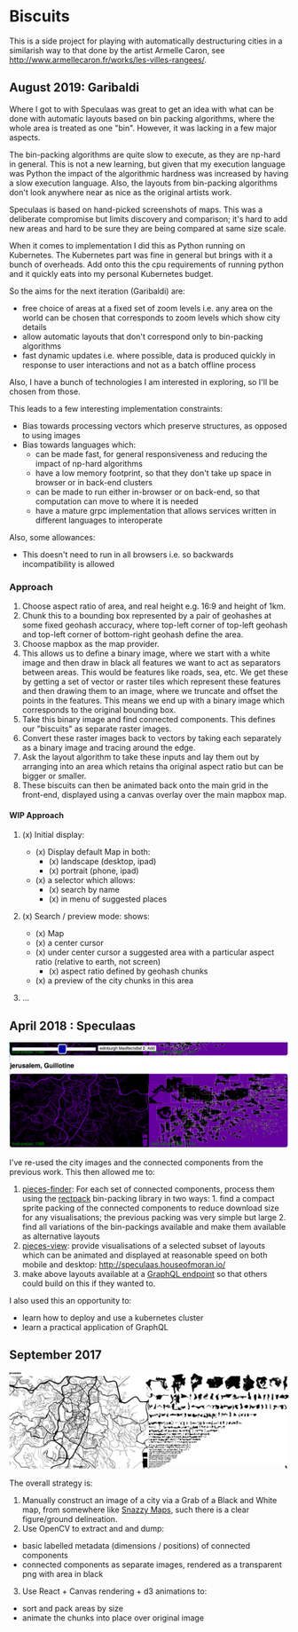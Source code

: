 # Biscuits

This is a side project for playing with automatically destructuring
cities in a similarish way to that done by the artist Armelle Caron,
see http://www.armellecaron.fr/works/les-villes-rangees/.

## August 2019: Garibaldi

Where I got to with Speculaas was great to get an idea with what can be done with automatic layouts based
on bin packing algorithms, where the whole area is treated as one "bin". However, it was lacking in a
few major aspects.

The bin-packing algorithms are quite slow to execute, as they are np-hard in general. This is not a new
learning, but given that my execution language was Python the impact of the algorithmic hardness was
increased by having a slow execution language. Also, the layouts from bin-packing algorithms don't look
anywhere near as nice as the original artists work.

Speculaas is based on hand-picked screenshots of maps. This was a deliberate compromise but
limits discovery and comparison; it's hard to add new areas and hard to be sure they are being compared at
same size scale.

When it comes to implementation I did this as Python running on Kubernetes. The Kubernetes part was fine in
general but brings with it a bunch of overheads. Add onto this the cpu requirements of running python and it
quickly eats into my personal Kubernetes budget.

So the aims for the next iteration (Garibaldi) are:

- free choice of areas at a fixed set of zoom levels i.e. any area on the world can be chosen that corresponds
  to zoom levels which show city details
- allow automatic layouts that don't correspond only to bin-packing algorithms
- fast dynamic updates i.e. where possible, data is produced quickly in response to user interactions and
  not as a batch offline process

Also, I have a bunch of technologies I am interested in exploring, so I'll be chosen from those.

This leads to a few interesting implementation constraints:

- Bias towards processing vectors which preserve structures, as opposed to using images
- Bias towards languages which:
  - can be made fast, for general responsiveness and reducing the impact of np-hard algorithms
  - have a low memory footprint, so that they don't take up space in browser or in back-end clusters
  - can be made to run either in-browser or on back-end, so that computation can move to where it is needed
  - have a mature grpc implementation that allows services written in different languages to interoperate

Also, some allowances:

- This doesn't need to run in all browsers i.e. so backwards incompatibility is allowed

### Approach

1. Choose aspect ratio of area, and real height e.g. 16:9 and height of 1km.
2. Chunk this to a bounding box represented by a pair of geohashes at some fixed geohash accuracy, where top-left corner of top-left geohash and top-left corner of bottom-right geohash define the area.
3. Choose mapbox as the map provider.
4. This allows us to define a binary image, where we start with a white image and then draw in black all features we want to act as separators between areas. This would be features like roads, sea, etc. We get these by getting a set of vector or raster tiles which represent these features and then drawing them to an image, where we truncate and offset the points in the features. This means we end up with a binary image which corresponds to the original bounding box.
5. Take this binary image and find connected components. This defines our "biscuits" as separate raster images.
6. Convert these raster images back to vectors by taking each separately as a binary image and tracing around the edge.
7. Ask the layout algorithm to take these inputs and lay them out by arranging into an area which retains tha original aspect ratio but can be bigger or smaller.
8. These biscuits can then be animated back onto the main grid in the front-end, displayed using a canvas overlay over the main mapbox map.

#### WIP Approach

1. (x) Initial display:

   - (x) Display default Map in both:
     - (x) landscape (desktop, ipad)
     - (x) portrait (phone, ipad)
   - (x) a selector which allows:
     - (x) search by name
     - (x) in menu of suggested places

2. (x) Search / preview mode: shows:

   - (x) Map
   - (x) a center cursor
   - (x) under center cursor a suggested area with a particular aspect ratio (relative to earth, not screen)
     - (x) aspect ratio defined by geohash chunks
   - (x) a preview of the city chunks in this area

3. ...

## April 2018 : Speculaas

<a href="https://youtu.be/6DsjwTlskkM"><img src="public/apr2018.jerusalem.png" /></a>

I've re-used the city images and the connected components from the previous work. This then allowed me to:

1. [pieces-finder](speculaas/pieces-finder): For each set of connected components, process
   them using the [rectpack](https://github.com/secnot/rectpack) bin-packing library in two ways: 1. find a compact sprite packing of the connected components to reduce download size for any
   visualisations; the previous packing was very simple but large 2. find all variations of the bin-packings available and make them available as alternative layouts
2. [pieces-view](speculaas/pieces-view): provide visualisations of a selected subset of layouts which can
   be animated and displayed at reasonable speed on both mobile and desktop: http://speculaas.houseofmoran.io/
3. make above layouts available at a [GraphQL endpoint](http://speculaas.houseofmoran.io/graphql) so that
   others could build on this if they wanted to.

I also used this an opportunity to:

- learn how to deploy and use a kubernetes cluster
- learn a practical application of GraphQL

## September 2017

<img src="public/sept2017.jerusalem.png" />

The overall strategy is:

1. Manually construct an image of a city via a Grab of a Black and White
   map, from somewhere like [Snazzy Maps](https://snazzymaps.com/style/8007/black-and-white-without-labels),
   such there is a clear figure/ground delineation.
2. Use OpenCV to extract and and dump:

- basic labelled metadata (dimensions / positions) of connected components
- connected components as separate images, rendered as a transparent png
  with area in black

3. Use React + Canvas rendering + d3 animations to:

- sort and pack areas by size
- animate the chunks into place over original image
